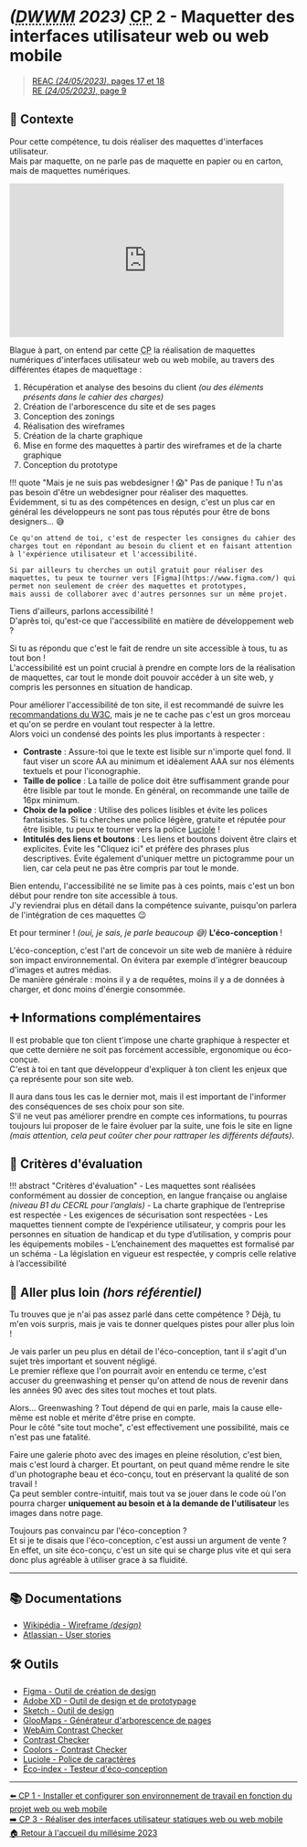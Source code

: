 # _(<abbr title="Développeur Web et Web Mobile">DWWM</abbr> 2023)_ <abbr title="Compétence Professionnelle">CP</abbr> 2 - Maquetter des interfaces utilisateur web ou web mobile
> [REAC _(24/05/2023)_, pages 17 et 18](https://www.banque.di.afpa.fr/EspaceEmployeursCandidatsActeurs/EGPResultat.aspx?ct=01280m04&type=t)  
> [RE _(24/05/2023)_, page 9](https://www.banque.di.afpa.fr/EspaceEmployeursCandidatsActeurs/EGPResultat.aspx?ct=01280m04&type=t)

## 🚀 Contexte

Pour cette compétence, tu dois réaliser des maquettes d'interfaces utilisateur.  
Mais par maquette, on ne parle pas de maquette en papier ou en carton, mais de maquettes numériques.

<iframe src="https://giphy.com/embed/28n0C19zo9OOvHnYww" width="480" height="269" frameBorder="0" class="giphy-embed" allowFullScreen></iframe>

Blague à part, on entend par cette <abbr title="Compétence Professionnelle">CP</abbr> la réalisation de maquettes numériques d'interfaces utilisateur web ou web mobile, au travers des différentes étapes de maquettage :

1. Récupération et analyse des besoins du client _(ou des éléments présents dans le cahier des charges)_
2. Création de l'arborescence du site et de ses pages
3. Conception des zonings
4. Réalisation des wireframes
5. Création de la charte graphique
6. Mise en forme des maquettes à partir des wireframes et de la charte graphique
7. Conception du prototype

!!! quote "Mais je ne suis pas webdesigner ! 😱"
    Pas de panique ! Tu n'as pas besoin d'être un webdesigner pour réaliser des maquettes.  
    Évidemment, si tu as des compétences en design, c'est un plus car en général les développeurs ne sont pas tous réputés pour être de bons designers... 😅
    
    Ce qu'on attend de toi, c'est de respecter les consignes du cahier des charges tout en répondant au besoin du client et en faisant attention à l'expérience utilisateur et l'accessibilité.

    Si par ailleurs tu cherches un outil gratuit pour réaliser des maquettes, tu peux te tourner vers [Figma](https://www.figma.com/) qui permet non seulement de créer des maquettes et prototypes,
    mais aussi de collaborer avec d'autres personnes sur un même projet.

Tiens d'ailleurs, parlons accessibilité !  
D'après toi, qu'est-ce que l'accessibilité en matière de développement web ?

Si tu as répondu que c'est le fait de rendre un site accessible à tous, tu as tout bon !  
L'accessibilité est un point crucial à prendre en compte lors de la réalisation de maquettes, car tout le monde doit pouvoir accéder à un site web, y compris les personnes en situation de handicap.

Pour améliorer l'accessibilité de ton site, il est recommandé de suivre les [recommandations du W3C](https://www.w3.org/WAI/WCAG21/quickref/), mais je ne te cache pas c'est un gros morceau et qu'on se perdre en voulant tout respecter à la lettre.  
Alors voici un condensé des points les plus importants à respecter :

- **Contraste** : Assure-toi que le texte est lisible sur n'importe quel fond. Il faut viser un score AA au minimum et idéalement AAA sur nos éléments textuels et pour l'iconographie.
- **Taille de police** : La taille de police doit être suffisamment grande pour être lisible par tout le monde. En général, on recommande une taille de 16px minimum.
- **Choix de la police** : Utilise des polices lisibles et évite les polices fantaisistes. Si tu cherches une police légère, gratuite et réputée pour être lisible, tu peux te tourner vers la police [Luciole](https://luciole-vision.com/) !
- **Intitulés des liens et boutons** : Les liens et boutons doivent être clairs et explicites. Évite les "Cliquez ici" et préfère des phrases plus descriptives. Évite également d'uniquer mettre un pictogramme pour un lien, car cela peut ne pas être compris par tout le monde.

Bien entendu, l'accessibilité ne se limite pas à ces points, mais c'est un bon début pour rendre ton site accessible à tous.  
J'y reviendrai plus en détail dans la compétence suivante, puisqu'on parlera de l'intégration de ces maquettes 😉

Et pour terminer ! _(oui, je sais, je parle beaucoup 😅)_  **L'éco-conception** !

L'éco-conception, c'est l'art de concevoir un site web de manière à réduire son impact environnemental. On évitera par exemple d'intégrer beaucoup d'images et autres médias.  
De manière générale : moins il y a de requêtes, moins il y a de données à charger, et donc moins d'énergie consommée.

## ➕ Informations complémentaires

Il est probable que ton client t'impose une charte graphique à respecter et que cette dernière ne soit pas forcément accessible, ergonomique ou éco-conçue.  
C'est à toi en tant que développeur d'expliquer à ton client les enjeux que ça représente pour son site web.

Il aura dans tous les cas le dernier mot, mais il est important de l'informer des conséquences de ses choix pour son site.  
S'il ne veut pas améliorer prendre en compte ces informations, tu pourras toujours lui proposer de le faire évoluer par la suite, une fois le site en ligne _(mais attention, cela peut coûter cher pour rattraper les différents défauts)_.

## 📝 Critères d'évaluation

!!! abstract "Critères d'évaluation"
    - Les maquettes sont réalisées conformément au dossier de conception, en langue française ou anglaise _(niveau B1 du CECRL pour l’anglais)_
    - La charte graphique de l’entreprise est respectée
    - Les exigences de sécurisation sont respectées
    - Les maquettes tiennent compte de l’expérience utilisateur, y compris pour les personnes en situation de handicap et du type d’utilisation, y compris pour les équipements mobiles
    - L’enchainement des maquettes est formalisé par un schéma
    - La législation en vigueur est respectée, y compris celle relative à l’accessibilité

## 🤯 Aller plus loin _(hors référentiel)_

Tu trouves que je n'ai pas assez parlé dans cette compétence ? Déjà, tu m'en vois surpris, mais je vais te donner quelques pistes pour aller plus loin !

Je vais parler un peu plus en détail de l'éco-conception, tant il s'agit d'un sujet très important et souvent négligé.  
Le premier réflexe que l'on pourrait avoir en entendu ce terme, c'est accuser du greenwashing et penser qu'on attend de nous de revenir dans les années 90 avec des sites tout moches et tout plats.

Alors... Greenwashing ? Tout dépend de qui en parle, mais la cause elle-même est noble et mérite d'être prise en compte.  
Pour le côté "site tout moche", c'est effectivement une possibilité, mais ce n'est pas une fatalité.

Faire une galerie photo avec des images en pleine résolution, c'est bien, mais c'est lourd à charger. Et pourtant, on peut quand même rendre le site d'un photographe beau et éco-conçu, tout en préservant la qualité de son travail !  
Ça peut sembler contre-intuitif, mais tout va se jouer dans le code où l'on pourra charger **uniquement au besoin et à la demande de l'utilisateur** les images dans notre page.

Toujours pas convaincu par l'éco-conception ?  
Et si je te disais que l'éco-conception, c'est aussi un argument de vente ?  
En effet, un site éco-conçu, c'est un site qui se charge plus vite et qui sera donc plus agréable à utiliser grace à sa fluidité.

---

## 📚 Documentations

- [Wikipédia - Wireframe _(design)_](https://fr.wikipedia.org/wiki/Wireframe_(design))
- [Atlassian - User stories](https://www.atlassian.com/fr/agile/project-management/user-stories)

## 🛠️ Outils

- [Figma - Outil de création de design](https://www.figma.com/fr-fr/)
- [Adobe XD - Outil de design et de prototypage](https://www.adobe.com/fr/products/xd.html)
- [Sketch - Outil de design](https://www.sketch.com/)
- [GlooMaps - Générateur d'arborescence de pages](https://www.gloomaps.com/)
- [WebAim Contrast Checker](https://webaim.org/resources/contrastchecker/)
- [Contrast Checker](https://contrastchecker.com/)
- [Coolors - Contrast Checker](https://coolors.co/contrast-checker/112a46-acc8e5)
- [Luciole - Police de caractères](https://luciole-vision.com/)
- [Éco-index - Testeur d'éco-conception](https://www.ecoindex.fr/)

---

[⬅️ <abbr title="Compétence Professionnelle">CP</abbr> 1 - Installer et configurer son environnement de travail en fonction du projet web ou web mobile](cp-1-installer-et-configurer-son-environnement-de-travail-en-fonction-du-projet-web-ou-web-mobile.md)  
[➡️ <abbr title="Compétence Professionnelle">CP</abbr> 3 - Réaliser des interfaces utilisateur statiques web ou web mobile](cp-3-realiser-des-interfaces-statiques-web-ou-web-mobile.md)  
[🏠 Retour à l'accueil du millésime 2023](index.md)